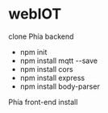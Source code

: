 # webIOT
clone
Phía backend
- npm init
- npm install mqtt --save
- npm install cors
- npm install express
- npm install body-parser

Phía front-end
install
